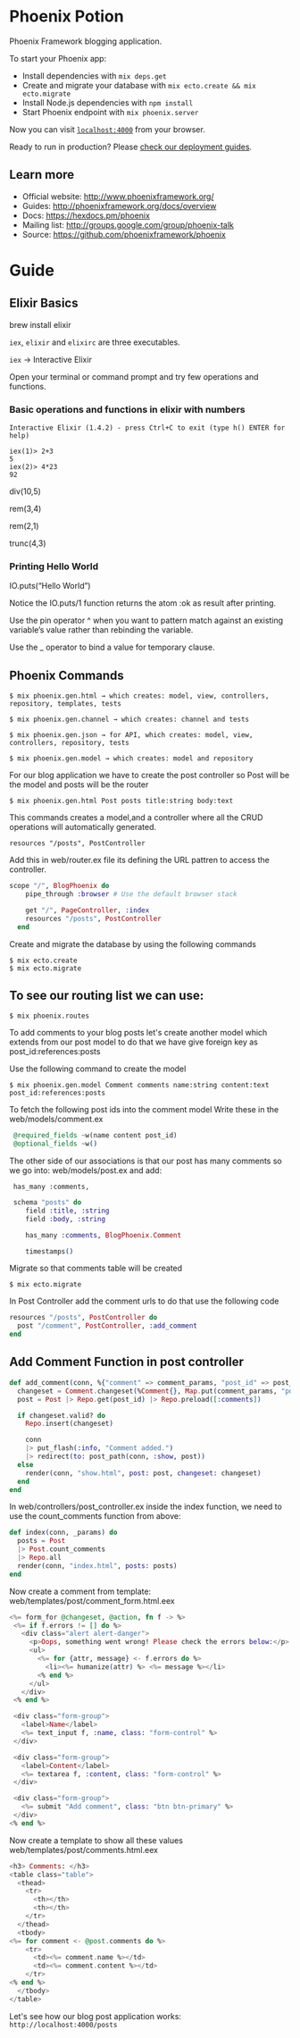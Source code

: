 # Phoenix Potion
Phoenix Framework blogging application.

To start your Phoenix app:

  * Install dependencies with `mix deps.get`
  * Create and migrate your database with `mix ecto.create && mix ecto.migrate`
  * Install Node.js dependencies with `npm install`
  * Start Phoenix endpoint with `mix phoenix.server`

Now you can visit [`localhost:4000`](http://localhost:4000) from your browser.

Ready to run in production? Please [check our deployment guides](http://www.phoenixframework.org/docs/deployment).

## Learn more

  * Official website: http://www.phoenixframework.org/
  * Guides: http://phoenixframework.org/docs/overview
  * Docs: https://hexdocs.pm/phoenix
  * Mailing list: http://groups.google.com/group/phoenix-talk
  * Source: https://github.com/phoenixframework/phoenix

# Guide

## Elixir Basics

brew install elixir

`iex`, `elixir` and `elixirc` are three executables.

`iex` -> Interactive Elixir

Open your terminal or command prompt and try few operations and functions.

### Basic operations and functions in elixir with numbers
```
Interactive Elixir (1.4.2) - press Ctrl+C to exit (type h() ENTER for help)

iex(1)> 2+3
5
iex(2)> 4*23
92
```
div(10,5)

rem(3,4)

rem(2,1)

trunc(4,3)

### Printing Hello World

IO.puts(“Hello World”)

Notice the IO.puts/1 function returns the atom :ok as result after printing.

Use the pin operator ^ when you want to pattern match against an existing variable’s value rather than rebinding the variable.

Use the _ operator to bind a value for temporary clause.


## Phoenix Commands

```
$ mix phoenix.gen.html → which creates: model, view, controllers, repository, templates, tests
```

```
$ mix phoenix.gen.channel → which creates: channel and tests
```

```
$ mix phoenix.gen.json → for API, which creates: model, view, controllers, repository, tests
```

```
$ mix phoenix.gen.model → which creates: model and repository
```





For our blog application we have to create the post controller so Post will be the model and posts will be the router

```
$ mix phoenix.gen.html Post posts title:string body:text
```

This commands creates a model,and a controller where all the CRUD operations will automatically generated.

```
resources "/posts", PostController
```
Add this in web/router.ex file its defining the URL pattren to access the controller.

```elixir
scope "/", BlogPhoenix do
    pipe_through :browser # Use the default browser stack

    get "/", PageController, :index
    resources "/posts", PostController
  end
```

Create and migrate the database by using the following commands

```
$ mix ecto.create
$ mix ecto.migrate
```

## To see our routing list we can use:

```
$ mix phoenix.routes
```

To add comments to your blog posts let's create another model which extends from our post model to do that we have give foreign key as post_id:references:posts

Use the following command to create the model
```
$ mix phoenix.gen.model Comment comments name:string content:text post_id:references:posts
```

To fetch the following post ids into the comment model
Write these in the web/models/comment.ex

```elixir
 @required_fields ~w(name content post_id)
 @optional_fields ~w()
```
The other side of our associations is that our post has many comments so we go into: web/models/post.ex and add:

```
 has_many :comments,
 ```

```elixir
 schema "posts" do
    field :title, :string
    field :body, :string

    has_many :comments, BlogPhoenix.Comment

    timestamps()
```

Migrate so that comments table will be created
```
$ mix ecto.migrate
```

In Post Controller add the comment urls to do that use the following code

```elixir
resources "/posts", PostController do
  post "/comment", PostController, :add_comment
end
```

## Add Comment Function in post controller

```elixir
def add_comment(conn, %{"comment" => comment_params, "post_id" => post_id}) do
  changeset = Comment.changeset(%Comment{}, Map.put(comment_params, "post_id", post_id))
  post = Post |> Repo.get(post_id) |> Repo.preload([:comments])

  if changeset.valid? do
    Repo.insert(changeset)

    conn
    |> put_flash(:info, "Comment added.")
    |> redirect(to: post_path(conn, :show, post))
  else
    render(conn, "show.html", post: post, changeset: changeset)
  end
end
```

In web/controllers/post_controller.ex inside the index function, we need to use the count_comments function from above:
```elixir
def index(conn, _params) do
  posts = Post
  |> Post.count_comments
  |> Repo.all
  render(conn, "index.html", posts: posts)
end
```

Now create a comment from template:
 web/templates/post/comment_form.html.eex

 ```elixir
<%= form_for @changeset, @action, fn f -> %>
  <%= if f.errors != [] do %>
    <div class="alert alert-danger">
      <p>Oops, something went wrong! Please check the errors below:</p>
      <ul>
        <%= for {attr, message} <- f.errors do %>
          <li><%= humanize(attr) %> <%= message %></li>
        <% end %>
      </ul>
    </div>
  <% end %>

  <div class="form-group">
    <label>Name</label>
    <%= text_input f, :name, class: "form-control" %>
  </div>

  <div class="form-group">
    <label>Content</label>
    <%= textarea f, :content, class: "form-control" %>
  </div>

  <div class="form-group">
    <%= submit "Add comment", class: "btn btn-primary" %>
  </div>
<% end %>
```

Now create a template to show all these values
web/templates/post/comments.html.eex

```elixir
<h3> Comments: </h3>
<table class="table">
  <thead>
    <tr>
      <th></th>
      <th></th>
    </tr>
  </thead>
  <tbody>
<%= for comment <- @post.comments do %>
    <tr>
      <td><%= comment.name %></td>
      <td><%= comment.content %></td>
    </tr>
<% end %>
  </tbody>
</table>
```
Let's see how our blog post application works:
`http://localhost:4000/posts`

